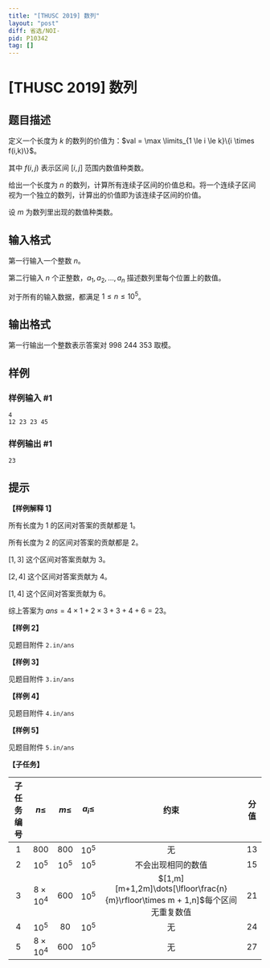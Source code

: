 ```yaml
---
title: "[THUSC 2019] 数列"
layout: "post"
diff: 省选/NOI-
pid: P10342
tag: []
---
```

# [THUSC 2019] 数列
## 题目描述

定义一个长度为 $k$ 的数列的价值为：$val = \max \limits_{1 \le i \le k}\{i \times f(i,k)\}$。

其中 $f(i,j)$ 表示区间 $[i,j]$ 范围内数值种类数。

给出一个长度为 $n$ 的数列，计算所有连续子区间的价值总和。将一个连续子区间视为一个独立的数列，计算出的价值即为该连续子区间的价值。

设 $m$ 为数列里出现的数值种类数。
## 输入格式

第一行输入一个整数 $n$。

第二行输入 $n$ 个正整数，$a_1, a_2, \dots, a_n$ 描述数列里每个位置上的数值。

对于所有的输入数据，都满足 $1\le n \le 10^5$。
## 输出格式

第一行输出一个整数表示答案对 $998\ 244\ 353$ 取模。
## 样例

### 样例输入 #1
```
4
12 23 23 45
```
### 样例输出 #1
```
23
```
## 提示

**【样例解释 1】**

所有长度为 $1$ 的区间对答案的贡献都是 $1$。

所有长度为 $2$ 的区间对答案的贡献都是 $2$。

$[1,3]$ 这个区间对答案贡献为 $3$。

$[2,4]$ 这个区间对答案贡献为 $4$。

$[1,4]$ 这个区间对答案贡献为 $6$。

综上答案为 $ans = 4 \times 1 + 2 \times 3 + 3 + 4 + 6 = 23$。

**【样例 2】**

见题目附件 `2.in/ans`

**【样例 3】**

见题目附件 `3.in/ans`

**【样例 4】**

见题目附件 `4.in/ans`

**【样例 5】**

见题目附件 `5.in/ans`

**【子任务】**

| 子任务编号 | $n\le$ | $m\le$ | $a_i\le$ | 约束 | 分值 |
| :--: | :--: | :--: | :--: | :--: | :--: |
| 1 | $800$ | $800$ | $10^5$ | 无 | 13 |
| 2 | $10^5$ | $10^5$ | $10^5$ | 不会出现相同的数值 | 15 |
| 3 | $8\times 10^4$ | $600$ | $10^5$ | $[1,m][m+1,2m]\dots[\lfloor\frac{n}{m}\rfloor\times m + 1,n]$每个区间无重复数值 | 21 |
| 4 | $10^5$ | $80$ | $10^5$ | 无 | 24 |
| 5 | $8\times 10^4$ | $600$ | $10^5$| 无 | 27 |
